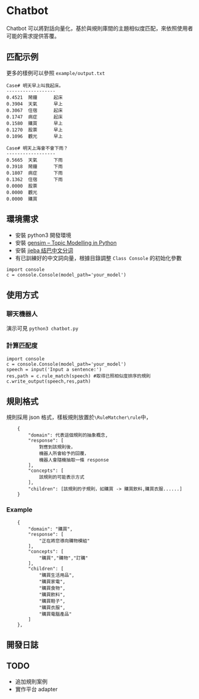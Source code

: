 # Chatbot

Chatbot 可以將對話向量化，基於與規則庫間的主題相似度匹配，來依照使用者可能的需求提供答覆。

## 匹配示例

更多的樣例可以參照 `example/output.txt`

    Case# 明天早上叫我起床。
    ------------------
    0.4521	鬧鐘      起床
    0.3904	天氣      早上
    0.3067	住宿      起床
    0.1747	病症      起床
    0.1580	購買      早上
    0.1270	股票      早上
    0.1096	觀光      早上

    Case# 明天上海會不會下雨？
    ------------------
    0.5665	天氣      下雨
    0.3918	鬧鐘      下雨
    0.1807	病症      下雨
    0.1362	住宿      下雨
    0.0000	股票
    0.0000	觀光
    0.0000	購買

## 環境需求

* 安裝 python3 開發環境
* 安裝 [gensim – Topic Modelling in Python](https://github.com/RaRe-Technologies/gensim)
* 安裝 [jieba 结巴中文分词 ](https://github.com/fxsjy/jieba)
* 有已訓練好的中文詞向量，根據目錄調整 `Class Console` 的初始化參數
```
import console
c = console.Console(model_path='your_model')
```

## 使用方式

### 聊天機器人

演示可見 `python3 chatbot.py`

### 計算匹配度

```
import console
c = console.Console(model_path='your_model')
speech = input('Input a sentence:')
res,path = c.rule_match(speech) #取得已照相似度排序的規則
c.write_output(speech,res,path)
```

## 規則格式

規則採用 json 格式，樣板規則放置於`\RuleMatcher\rule`中，

```
    {
        "domain": 代表這個規則的抽象概念,
        "response": [
			對應到該規則後，
            機器人所會給予的回覆，
            機器人會隨機抽取一條 response
        ],
        "concepts": [
            該規則的可能表示方式
        ],
        "children": [該規則的子規則，如購買 -> 購買飲料,購買衣服......]
    }
```

### Example

```
    {
        "domain": "購買",
        "response": [
        	"正在將您導向購物模組"
        ],
        "concepts": [
            "購買","購物","訂購"
        ],
        "children": [
            "購買生活用品",
            "購買家電",
            "購買食物",
            "購買飲料",
            "購買鞋子",
            "購買衣服",
            "購買電腦產品"
        ]
    },
```

## 開發日誌

## TODO
* 追加規則案例
* 實作平台 adapter

